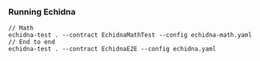 ### Running Echidna

```
// Math
echidna-test . --contract EchidnaMathTest --config echidna-math.yaml
// End to end
echidna-test . --contract EchidnaE2E --config echidna.yaml
```